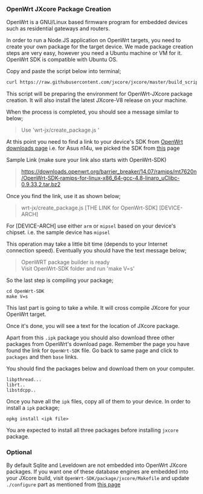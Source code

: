 ### OpenWrt JXcore Package Creation

OpenWrt is a GNU/Linux based firmware program for embedded devices such as residential gateways and routers.

In order to run a Node.JS application on OpenWrt targets, you need to create your own 
package for the target device. We made package creation steps are very easy, however you 
need a Ubuntu machine or VM for it. OpenWrt SDK is compatible with Ubuntu OS. 

Copy and paste the script below into terminal;
```bash
curl https://raw.githubusercontent.com/jxcore/jxcore/master/build_scripts/openwrt/install.sh | bash
```

This script will be preparing the environment for OpenWrt-JXcore package creation. 
It will also install the latest JXcore-V8 release on your machine.

When the process is completed, you should see a message similar to below;

> Use 'wrt-jx/create_package.js <link to OpenWrt SDK> <arm or mipsel>'

At this point you need to find a link to your device's SDK from [OpenWrt downloads page](https://downloads.openwrt.org)
i.e. for Asus n14u, we picked the SDK from [this](https://downloads.openwrt.org/barrier_breaker/14.07/ramips/mt7620n/) page

Sample Link (make sure your link also starts with OpenWrt-SDK)
> https://downloads.openwrt.org/barrier_breaker/14.07/ramips/mt7620n/OpenWrt-SDK-ramips-for-linux-x86_64-gcc-4.8-linaro_uClibc-0.9.33.2.tar.bz2

Once you find the link, use it as shown below;

> wrt-jx/create_package.js [THE LINK for OpenWrt-SDK] [DEVICE-ARCH]

For [DEVICE-ARCH] use either `arm` or `mipsel` based on your device's chipset. i.e. the sample device has `mipsel`

This operation may take a little bit time (depends to your Internet connection speed). 
Eventually you should have the text message below;

> OpenWRT package builder is ready  
Visit OpenWrt-SDK folder and run 'make V=s'

So the last step is compiling your package;
```
cd OpenWrt-SDK
make V=s
```

This last part is going to take a while. It will cross compile JXcore for your OpenWrt target.

Once it's done, you will see a text for the location of JXcore package.

>


Apart from this `.ipk` package you should also download three other packages from OpenWrt's download page.
Remember the page you have found the link for `OpenWrt-SDK` file. Go back to same page and click to 
`packages` and then `base` links.

You should find the packages below and download them on your computer.
```
libpthread...
librt..
libstdcpp..
```

Once you have all the `ipk` files, copy all of them to your device. In order to install a `ipk` package;

```
opkg install <ipk file>
```

You are expected to install all three packages before installing `jxcore` package.

### Optional

By default Sqlite and Leveldown are not embedded into OpenWrt JXcore packages. 
If you want one of these database engines are embedded into your JXcore build, 
visit `OpenWrt-SDK/package/jxcore/Makefile` and update `./configure` part as 
mentioned from [this page](https://github.com/jxcore/jxcore/blob/master/doc/HOW_TO_COMPILE.md#additional-keys)